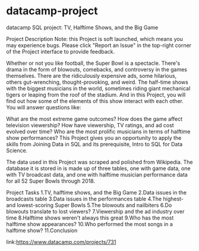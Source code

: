 # datacamp-project
datacamp SQL project:
TV, Halftime Shows, and the Big Game


Project Description
Note: this Project is soft launched, which means you may experience bugs. Please click "Report an Issue" in the top-right corner of the Project interface to provide feedback.

Whether or not you like football, the Super Bowl is a spectacle. There's drama in the form of blowouts, comebacks, and controversy in the games themselves. There are the ridiculously expensive ads, some hilarious, others gut-wrenching, thought-provoking, and weird. The half-time shows with the biggest musicians in the world, sometimes riding giant mechanical tigers or leaping from the roof of the stadium. And in this Project, you will find out how some of the elements of this show interact with each other. You will answer questions like:

What are the most extreme game outcomes?
How does the game affect television viewership?
How have viewership, TV ratings, and ad cost evolved over time?
Who are the most prolific musicians in terms of halftime show performances?
This Project gives you an opportunity to apply the skills from Joining Data in SQL and its prerequisite, Intro to SQL for Data Science.

The data used in this Project was scraped and polished from Wikipedia. The database it is stored in is made up of three tables, one with game data, one with TV broadcast data, and one with halftime musician performance data for all 52 Super Bowls through 2018.


Project Tasks
1.TV, halftime shows, and the Big Game
2.Data issues in the broadcasts table
3.Data issues in the performances table
4.The highest- and lowest-scoring Super Bowls
5.The blowouts and nailbiters
6.Do blowouts translate to lost viewers?
7.Viewership and the ad industry over time
8.Halftime shows weren't always this great
9.Who has the most halftime show appearances?
10.Who performed the most songs in a halftime show?
11.Conclusion

link:https://www.datacamp.com/projects/731
